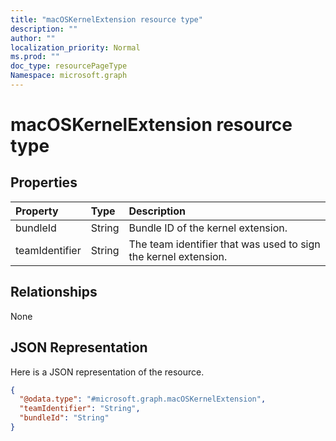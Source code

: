 ```yaml
---
title: "macOSKernelExtension resource type"
description: ""
author: ""
localization_priority: Normal
ms.prod: ""
doc_type: resourcePageType
Namespace: microsoft.graph
---
```



# macOSKernelExtension resource type



## Properties
|Property|Type|Description|
|:---|:---|:---|
|bundleId|String|Bundle ID of the kernel extension.|
|teamIdentifier|String|The team identifier that was used to sign the kernel extension.|

## Relationships
None

## JSON Representation
Here is a JSON representation of the resource.
<!-- {
  "blockType": "resource",
  "@odata.type": "microsoft.graph.macOSKernelExtension"
}
-->
``` json
{
  "@odata.type": "#microsoft.graph.macOSKernelExtension",
  "teamIdentifier": "String",
  "bundleId": "String"
}
```

